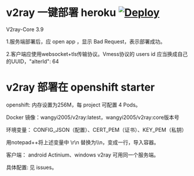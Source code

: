 # v2ray 一键部署 heroku [![Deploy](https://www.herokucdn.com/deploy/button.png)](https://heroku.com/deploy?template=https://github.com/wangyi2005/v2ray-heroku)
V2ray-Core 3.9

1.服务端部署后，应 open app ，显示 Bad Request，表示部署成功。

2.客户端应使用websocket+tls传输协议。Vmess协议的 users id 应当换成自己的UUID，"alterId": 64
# v2ray 部署在 openshift starter
openshift: 内存设置为256M，每 project 可配置 4 Pods。

Docker 镜像：wangyi2005/v2ray:latest，wangyi2005/v2ray:core版本号

环境变量： CONFIG_JSON（配置）、CERT_PEM（证书）、KEY_PEM（私钥）

用notepad++将上述变量中 \r\n 替换为\\\n，变成一行，导入容器。

客户端： android Actinium、windows v2ray 可用同一个服务端。

具体配置: 见 issues。






